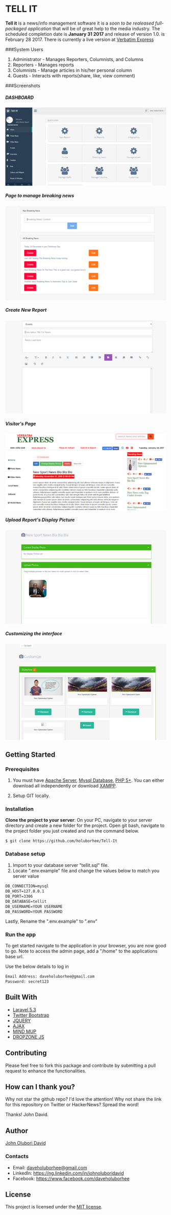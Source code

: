 # TELL IT

**Tell it** is a news/info management software it is a *soon to be realeased full-packaged application* that will be of great help to the media industry. The scheduled completion date is **January 31 2017** and release of version 1.0. is February 28 2017. There is currently a live version at [Verbatim Express](http://verbatimexpress.com)

###System Users

1. Administrator - Manages Reporters, Columnists, and Columns
2. Reporters - Manages reports
3. Columnists - Manage articles in his/her personal column
4. Guests - Interacts with reports(share, like, view comment)

###Screenshots

##### DASHBOARD
![Dashboard](/tellit/dashboard.PNG)

##### Page to manage breaking news
![Breaking News](/tellit/breakingnews.PNG)

##### Create New Report
![New Report](/tellit/new_report.PNG)

##### Visitor's Page
![GUEST PAGE](/tellit/verbatim.PNG)

##### Upload Report's Display Picture
![Headline Picture](/tellit/dp.PNG)

##### Customizing the interface
![Customize Page](/tellit/customize.PNG)

## Getting Started

### Prerequisites

1. You must have [Apache Server](https://www.apache.org/), [Mysql Database](https://www.mysql.com/), [PHP 5+](http://php.net/). You can either download all independently or download [XAMPP](https://www.apachefriends.org/index.html).

2. Setup GIT locally.

### Installation

**Clone the project to your server**: On your PC, navigate to your server directory and create a new folder for the project. Open git bash, navigate to the project folder you just created and run the command below.

```
$ git clone https://github.com/holuborhee/Tell-It
```

### Database setup

1. Import to your database server "tellit.sql" file.
2. Locate ".env.example" file and change the values below to match you server value

```
DB_CONNECTION=mysql
DB_HOST=127.0.0.1
DB_PORT=3306
DB_DATABASE=tellit
DB_USERNAME=YOUR USERNAME
DB_PASSWORD=YOUR PASSWORD

```
Lastly, Rename the ".env.example" to ".env"

### Run the app

To get started navigate to the application in your browser, you are now good to go. Note to access the admin page, add a "/home" to the applications base url.

Use the below details to log in

```
Email Address: daveholuborhee@gmail.com
Password: secret123

```

## Built With

* [Laravel 5.3](https://laravel.com/)
* [Twitter Bootstrap](https://getbootstrap.com/)
* [JQUERY](https://jquery.com/)
* [AJAX](https://getbootstrap.com/)
* [MIND MUP](https://mindmup.github.io/bootstrap-wysiwyg/)
* [DROPZONE JS](http://www.dropzonejs.com/)

## Contributing

Please feel free to fork this package and contribute by submitting a pull request to enhance the functionalities.


## How can I thank you?

Why not star the github repo? I'd love the attention! Why not share the link for this repository on Twitter or HackerNews? Spread the word!

Thanks!
John David.

## Author

[John Olubori David](https://github.com/holuborhee)

### Contacts

* Email: daveholuborhee@gmail.com
* LinkedIn: https://ng.linkedin.com/in/johnoluboridavid
* Facebook: https://www.facebook.com/daveholuborhee

## License

This project is licensed under the [MIT license](http://opensource.org/licenses/MIT).
